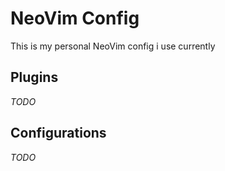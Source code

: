 # NeoVim Config

This is my personal NeoVim config i use currently

## Plugins
_TODO_

## Configurations
_TODO_
